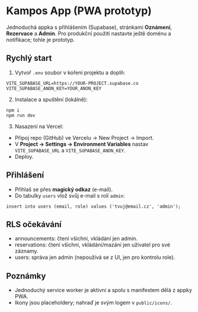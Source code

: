 
# Kampos App (PWA prototyp)

Jednoduchá appka s přihlášením (Supabase), stránkami **Oznámení**, **Rezervace** a **Admin**.
Pro produkční použití nastavte ještě doménu a notifikace; tohle je prototyp.

## Rychlý start

1) Vytvoř `.env` soubor v kořeni projektu a doplň:
```
VITE_SUPABASE_URL=https://YOUR-PROJECT.supabase.co
VITE_SUPABASE_ANON_KEY=YOUR_ANON_KEY
```
2) Instalace a spuštění (lokálně):
```
npm i
npm run dev
```
3) Nasazení na Vercel:
- Připoj repo (GitHub) ve Vercelu → New Project → Import.
- V **Project → Settings → Environment Variables** nastav `VITE_SUPABASE_URL` a `VITE_SUPABASE_ANON_KEY`.
- Deploy.

## Přihlášení
- Přihlaš se přes **magický odkaz** (e-mail).
- Do tabulky `users` vlož svůj e-mail s rolí `admin`:
```
insert into users (email, role) values ('tvuj@email.cz', 'admin');
```

## RLS očekávání
- announcements: čtení všichni, vkládání jen admin.
- reservations: čtení všichni, vkládání/mazání jen uživatel pro své záznamy.
- users: správa jen admin (nepoužívá se z UI, jen pro kontrolu role).

## Poznámky
- Jednoduchý service worker je aktivní a spolu s manifestem dělá z appky PWA.
- Ikony jsou placeholdery; nahraď je svým logem v `public/icons/`.
